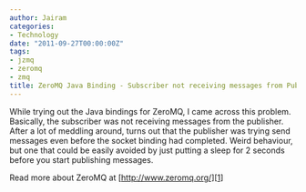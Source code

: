 ```yaml
---
author: Jairam
categories:
- Technology
date: "2011-09-27T00:00:00Z"
tags:
- jzmq
- zeromq
- zmq
title: ZeroMQ Java Binding - Subscriber not receiving messages from Publisher
---
```

While trying out the Java bindings for ZeroMQ, I came across this problem. Basically, the subscriber was not receiving messages from the publisher. After a lot of meddling around, turns out that the publisher was trying send messages even before the socket binding had completed. Weird behaviour, but one that could be easily avoided by just putting a sleep for 2 seconds before you start publishing messages.

Read more about ZeroMQ at [http://www.zeromq.org/][1]

 [1]: http://www.zeromq.org/ "ZeroMQ"
